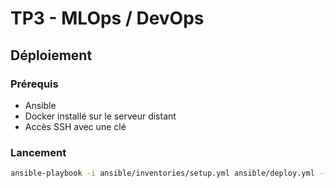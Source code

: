 # TP3 - MLOps / DevOps

## Déploiement

### Prérequis

- Ansible
- Docker installé sur le serveur distant
- Accès SSH avec une clé

### Lancement

```bash
ansible-playbook -i ansible/inventories/setup.yml ansible/deploy.yml --limit prod
